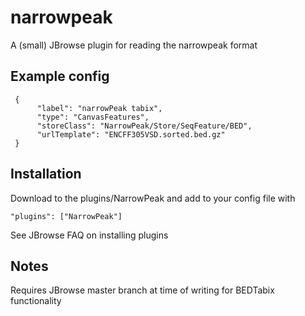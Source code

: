 # narrowpeak

A (small) JBrowse plugin for reading the narrowpeak format


## Example config

     {
          "label": "narrowPeak tabix",
          "type": "CanvasFeatures",
          "storeClass": "NarrowPeak/Store/SeqFeature/BED",
          "urlTemplate": "ENCFF305VSD.sorted.bed.gz"
     }
    

## Installation


Download to the plugins/NarrowPeak and add to your config file with

    "plugins": ["NarrowPeak"]

See JBrowse FAQ on installing plugins

## Notes

Requires JBrowse master branch at time of writing for BEDTabix functionality
